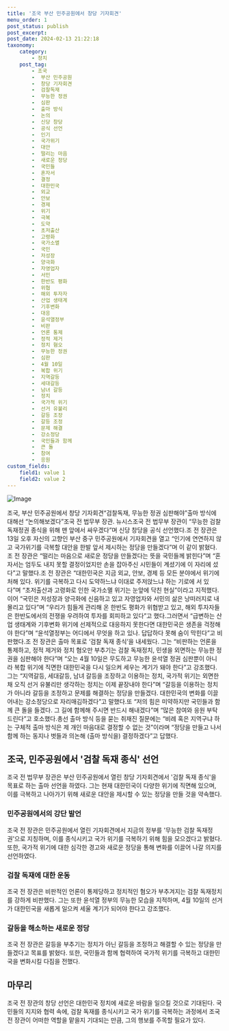 ```yaml
---
title: '조국 부산 민주공원에서 창당 기자회견'
menu_order: 1
post_status: publish
post_excerpt: 
post_date: 2024-02-13 21:22:18
taxonomy:
    category:
        - 정치
    post_tag:
        - 조국
        -  부산 민주공원
        -  창당 기자회견
        -  검찰독재
        -  무능한 정권
        -  심판
        -  출마 방식
        -  논의
        -  신당 창당
        -  공식 선언
        -  인기
        -  국가위기
        -  대안
        -  떨리는 마음
        -  새로운 정당
        -  국민들
        -  혼자서
        -  결정
        -  대한민국
        -  외교
        -  안보
        -  경제
        -  위기
        -  극복
        -  도약
        -  초저출산
        -  고령화
        -  국가소멸
        -  국민
        -  저성장
        -  양극화
        -  자영업자
        -  서민
        -  한반도 평화
        -  위협
        -  해외 투자자
        -  산업 생태계
        -  기후변화
        -  대응
        -  윤석열정부
        -  비판
        -  언론 통제
        -  정적 제거
        -  정치 혐오
        -  무능한 정권
        -  심판
        -  4월 10일
        -  복합 위기
        -  지역갈등
        -  세대갈등
        -  남녀 갈등
        -  정치
        -  국가적 위기
        -  선거 유불리
        -  갈등 조장
        -  갈등 조정
        -  문제 해결
        -  강소정당
        -  국민들과 함께
        -  큰 돌
        -  참여
        -  응원
custom_fields:
    field1: value 1
    field2: value 2
---
```


![Image](https://imgnews.pstatic.net/image/005/2024/02/13/2024021208320338162_1707694324_0019158951_20240213151001689.jpg?type=w647)

조국, 부산 민주공원에서 창당 기자회견“검찰독재, 무능한 정권 심판해야”출마 방식에 대해선 “논의해보겠다”조국 전 법무부 장관. 뉴시스조국 전 법무부 장관이 “무능한 검찰 독재정권 종식을 위해 맨 앞에서 싸우겠다”며 신당 창당을 공식 선언했다.조 전 장관은 13일 오후 자신의 고향인 부산 중구 민주공원에서 기자회견을 열고 “인기에 연연하지 않고 국가위기를 극복할 대안을 한발 앞서 제시하는 정당을 만들겠다”며 이 같이 밝혔다.조 전 장관은 “떨리는 마음으로 새로운 정당을 만들겠다는 뜻을 국민들께 밝힌다”며 “혼자서는 엄두도 내지 못할 결정이었지만 손을 잡아주신 시민들이 계셨기에 이 자리에 섰다”고 말했다.조 전 장관은 “대한민국은 지금 외교, 안보, 경제 등 모든 분야에서 위기에 처해 있다. 위기를 극복하고 다시 도약하느냐 이대로 주저앉느냐 하는 기로에 서 있다”며 “초저출산과 고령화로 인한 국가소멸 위기는 눈앞에 닥친 현실”이라고 지적했다.이어 “국민은 저성장과 양극화에 신음하고 있고 자영업자와 서민의 삶은 낭떠러지로 내몰리고 있다”며 “우리가 힘들게 관리해 온 한반도 평화가 위협받고 있고, 해외 투자자들은 한반도에서의 전쟁을 우려하여 투자를 회피하고 있다”고 했다.그러면서 “급변하는 산업 생태계와 기후변화 위기에 선제적으로 대응하지 못한다면 대한민국은 생존을 걱정해야 한다”며 “윤석열정부는 어디에서 무엇을 하고 있나. 답답하다 못해 숨이 막힌다”고 비판했다.조 전 장관은 출마 목표로 ‘검찰 독재 종식’을 내세웠다. 그는 “비판하는 언론을 통제하고, 정적 제거와 정치 혐오만 부추기는 검찰 독재정치, 민생을 외면하는 무능한 정권을 심판해야 한다”며 “오는 4월 10일은 무도하고 무능한 윤석열 정권 심판뿐이 아니라 복합 위기에 직면한 대한민국을 다시 일으켜 세우는 계기가 돼야 한다”고 강조했다.그는 “지역갈등, 세대갈등, 남녀 갈등을 조장하고 이용하는 정치, 국가적 위기는 외면한 채 오직 선거 유불리만 생각하는 정치는 이제 끝장내야 한다”며 “갈등을 이용하는 정치가 아니라 갈등을 조정하고 문제를 해결하는 정당을 만들겠다. 대한민국의 변화를 이끌어내는 강소정당으로 자리매김하겠다”고 말했다.또 “저의 힘은 미약하지만 국민들과 함께 큰 돌을 들겠다. 그 길에 함께해 주시면 반드시 해내겠다”며 “많은 참여와 응원 부탁드린다”고 호소했다.총선 출마 방식 등을 묻는 취재진 질문에는 “비례 혹은 지역구냐 하는 구체적 출마 방식은 제 개인 마음대로 결정할 수 없는 것”이라며 “정당을 만들고 나서 함께 하는 동지나 벗들과 의논해 (출마 방식을) 결정하겠다”고 답했다.
## 조국, 민주공원에서 '검찰 독재 종식' 선언
조국 전 법무부 장관은 부산 민주공원에서 열린 창당 기자회견에서 '검찰 독재 종식'을 목표로 하는 출마 선언을 하였다. 그는 현재 대한민국이 다양한 위기에 직면해 있으며, 이를 극복하고 나아가기 위해 새로운 대안을 제시할 수 있는 정당을 만들 것을 약속했다.
### 민주공원에서의 강단 발언
조국 전 장관은 민주공원에서 열린 기자회견에서 지금의 정부를 '무능한 검찰 독재정권'으로 지칭하며, 이를 종식시키고 국가 위기를 극복하기 위해 힘을 모으겠다고 밝혔다. 또한, 국가적 위기에 대한 심각한 경고와 새로운 정당을 통해 변화를 이끌어 나갈 의지를 선언하였다.
### 검찰 독재에 대한 운동
조국 전 장관은 비판적인 언론이 통제당하고 정치적인 혐오가 부추겨지는 검찰 독재정치를 강하게 비판했다. 그는 또한 윤석열 정부의 무능한 모습을 지적하며, 4월 10일의 선거가 대한민국을 새롭게 일으켜 세울 계기가 되어야 한다고 강조했다.
### 갈등을 해소하는 새로운 정당
조국 전 장관은 갈등을 부추기는 정치가 아닌 갈등을 조정하고 해결할 수 있는 정당을 만들겠다고 목표를 밝혔다. 또한, 국민들과 함께 협력하여 국가적 위기를 극복하고 대한민국을 변화시킬 다짐을 전했다.
## 마무리
조국 전 장관의 창당 선언은 대한민국 정치에 새로운 바람을 일으킬 것으로 기대된다. 국민들의 지지와 협력 속에, 검찰 독재를 종식시키고 국가 위기를 극복하는 과정에서 조국 전 장관이 어떠한 역할을 맡을지 기대되는 만큼, 그의 행보를 주목할 필요가 있다.
